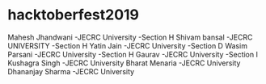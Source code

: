 # hacktoberfest2019
Mahesh Jhandwani -JECRC University -Section H
Shivam bansal -JECRC UNIVERSITY -Section H
Yatin Jain -JECRC University -Section D
Wasim Parsani -JECRC University -Section H
Gaurav -JECRC University -Section I
Kushagra Singh -JECRC University 
Bharat Menaria -JECRC University
Dhananjay Sharma -JECRC University
